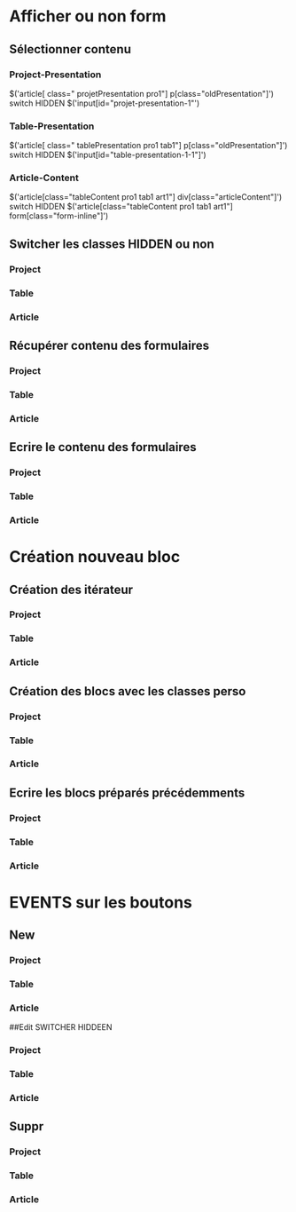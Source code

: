 # Afficher ou non form

## Sélectionner contenu

### Project-Presentation
$('article[ class=" projetPresentation pro1"] p[class="oldPresentation"]')
switch HIDDEN
$('input[id="projet-presentation-1"')

### Table-Presentation
$('article[ class=" tablePresentation pro1 tab1"] p[class="oldPresentation"]')
switch HIDDEN
$('input[id="table-presentation-1-1"]')

### Article-Content
$('article[class="tableContent pro1 tab1 art1"]  div[class="articleContent"]')
switch HIDDEN
$('article[class="tableContent pro1 tab1 art1"] form[class="form-inline"]')

## Switcher les classes HIDDEN ou non
### Project

### Table

### Article

## Récupérer contenu des formulaires
### Project

### Table

### Article

## Ecrire le contenu des formulaires
### Project

### Table

### Article

# Création nouveau bloc

## Création des itérateur
### Project

### Table

### Article

## Création des blocs avec les classes perso
### Project

### Table

### Article

## Ecrire les blocs préparés précédemments
### Project

### Table

### Article

# EVENTS sur les boutons
## New
### Project

### Table

### Article

##Edit SWITCHER HIDDEEN
### Project

### Table

### Article

## Suppr
### Project

### Table

### Article


